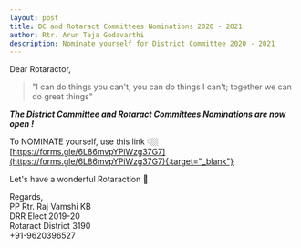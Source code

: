```yaml
---
layout: post
title: DC and Rotaract Committees Nominations 2020 - 2021
author: Rtr. Arun Teja Godavarthi
description: Nominate yourself for District Committee 2020 - 2021
---
```


Dear Rotaractor,

> "I can do things you can't, you can do things I can't; together we can do great things"

***The District Committee and Rotaract Committees Nominations are now open !***

To NOMINATE yourself, use this link 👇🏼 <br>
[https://forms.gle/6L86mvpYPiWzg37G7](https://forms.gle/6L86mvpYPiWzg37G7){:target="_blank"}

Let's have a wonderful Rotaraction 🤩

Regards, <br>
PP Rtr. Raj Vamshi KB <br>
DRR Elect 2019-20 <br>
Rotaract District 3190 <br>
+91-9620396527 

